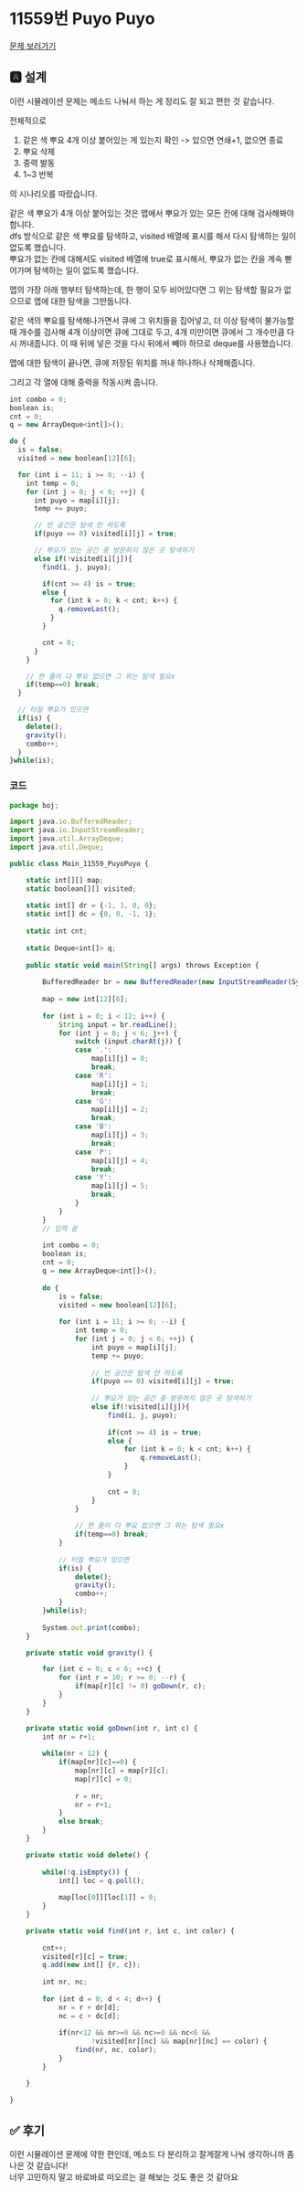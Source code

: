 # 11559번 Puyo Puyo
[문제 보러가기](https://www.acmicpc.net/problem/11559)

## 🅰 설계

이런 시뮬레이션 문제는 메소드 나눠서 하는 게 정리도 잘 되고 편한 것 같습니다.

전체적으로   
1) 같은 색 뿌요 4개 이상 붙어있는 게 있는지 확인 -> 있으면 연쇄+1, 없으면 종료
2) 뿌요 삭제
3) 중력 발동
4) 1~3 반복

의 시나리오를 따랐습니다.

같은 색 뿌요가 4개 이상 붙어있는 것은 맵에서 뿌요가 있는 모든 칸에 대해 검사해봐야 합니다.   
dfs 방식으로 같은 색 뿌요를 탐색하고, visited 배열에 표시를 해서 다시 탐색하는 일이 없도록 했습니다.   
뿌요가 없는 칸에 대해서도 visited 배열에 true로 표시해서, 뿌요가 없는 칸을 계속 뻗어가며 탐색하는 일이 없도록 했습니다.

맵의 가장 아래 행부터 탐색하는데, 한 행이 모두 비어있다면 그 위는 탐색할 필요가 없으므로 맵에 대한 탐색을 그만둡니다.

같은 색의 뿌요를 탐색해나가면서 큐에 그 위치들을 집어넣고, 더 이상 탐색이 불가능할 때 개수를 검사해 4개 이상이면 큐에 그대로 두고, 4개 미만이면 큐에서 그 개수만큼 다시 꺼내줍니다. 이 때 뒤에 넣은 것을 다시 뒤에서 빼야 하므로 deque를 사용했습니다.

맵에 대한 탐색이 끝나면, 큐에 저장된 위치를 꺼내 하나하나 삭제해줍니다.

그리고 각 열에 대해 중력을 작동시켜 줍니다.

```jsx
int combo = 0;
boolean is;
cnt = 0;
q = new ArrayDeque<int[]>();

do {
  is = false;
  visited = new boolean[12][6];

  for (int i = 11; i >= 0; --i) {
    int temp = 0;
    for (int j = 0; j < 6; ++j) {
      int puyo = map[i][j];
      temp += puyo;

      // 빈 공간은 탐색 안 하도록
      if(puyo == 0) visited[i][j] = true;

      // 뿌요가 있는 공간 중 방문하지 않은 곳 탐색하기
      else if(!visited[i][j]){
        find(i, j, puyo);

        if(cnt >= 4) is = true;
        else {
          for (int k = 0; k < cnt; k++) {
            q.removeLast();
          }
        }

        cnt = 0;
      }
    }

    // 한 줄이 다 뿌요 없으면 그 위는 탐색 필요x
    if(temp==0) break;
  }

  // 터질 뿌요가 있으면
  if(is) {
    delete();
    gravity();
    combo++;
  }
}while(is);
```

### 코드
```jsx
package boj;

import java.io.BufferedReader;
import java.io.InputStreamReader;
import java.util.ArrayDeque;
import java.util.Deque;

public class Main_11559_PuyoPuyo {

	static int[][] map;
	static boolean[][] visited;
	
	static int[] dr = {-1, 1, 0, 0};
	static int[] dc = {0, 0, -1, 1};	
	
	static int cnt;
	
	static Deque<int[]> q;
	
	public static void main(String[] args) throws Exception {
		
		BufferedReader br = new BufferedReader(new InputStreamReader(System.in));
		
		map = new int[12][6];
		
		for (int i = 0; i < 12; i++) {
			String input = br.readLine();
			for (int j = 0; j < 6; j++) {
				switch (input.charAt(j)) {
				case '.':
					map[i][j] = 0;
					break;
				case 'R':
					map[i][j] = 1;
					break;
				case 'G':
					map[i][j] = 2;
					break;
				case 'B':
					map[i][j] = 3;
					break;
				case 'P':
					map[i][j] = 4;
					break;
				case 'Y':
					map[i][j] = 5;
					break;
				}
			}
		}
		// 입력 끝
		
		int combo = 0;
		boolean is;
		cnt = 0;
		q = new ArrayDeque<int[]>();
		
		do {
			is = false;
			visited = new boolean[12][6];
			
			for (int i = 11; i >= 0; --i) {
				int temp = 0;
				for (int j = 0; j < 6; ++j) {
					int puyo = map[i][j];
					temp += puyo;
					
					// 빈 공간은 탐색 안 하도록
					if(puyo == 0) visited[i][j] = true;
					
					// 뿌요가 있는 공간 중 방문하지 않은 곳 탐색하기
					else if(!visited[i][j]){
						find(i, j, puyo);
						
						if(cnt >= 4) is = true;
						else {
							for (int k = 0; k < cnt; k++) {
								q.removeLast();
							}
						}
						
						cnt = 0;
					}
				}
				
				// 한 줄이 다 뿌요 없으면 그 위는 탐색 필요x
				if(temp==0) break;
			}
			
			// 터질 뿌요가 있으면
			if(is) {
				delete();
				gravity();
				combo++;
			}
		}while(is);
		
		System.out.print(combo);
	}

	private static void gravity() {

		for (int c = 0; c < 6; ++c) {
			for (int r = 10; r >= 0; --r) {
				if(map[r][c] != 0) goDown(r, c);
			}
		}
	}

	private static void goDown(int r, int c) {
		int nr = r+1;
		
		while(nr < 12) {
			if(map[nr][c]==0) {
				map[nr][c] = map[r][c];
				map[r][c] = 0;
				
				r = nr;
				nr = r+1;
			}
			else break;
		}
	}

	private static void delete() {
		
		while(!q.isEmpty()) {
			int[] loc = q.poll();
			
			map[loc[0]][loc[1]] = 0;
		}
	}

	private static void find(int r, int c, int color) {
		
		cnt++;
		visited[r][c] = true;
		q.add(new int[] {r, c});
		
		int nr, nc;
		
		for (int d = 0; d < 4; d++) {
			nr = r + dr[d];
			nc = c + dc[d];
			
			if(nr<12 && nr>=0 && nc>=0 && nc<6 &&
					!visited[nr][nc] && map[nr][nc] == color) {
				find(nr, nc, color);
			}
		}

	}

}
```

## ✅ 후기
이런 시뮬레이션 문제에 약한 편인데, 메소드 다 분리하고 잘게잘게 나눠 생각하니까 좀 나은 것 같습니다!   
너무 고민하지 말고 바로바로 떠오르는 걸 해보는 것도 좋은 것 같아요
